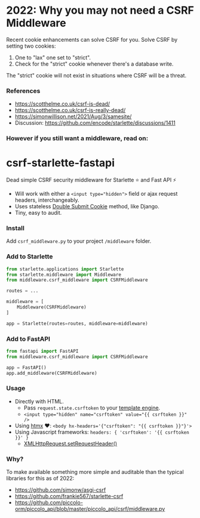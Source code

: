 # 2022: Why you may not need a CSRF Middleware

Recent cookie enhancements can solve CSRF for you. Solve CSRF by setting two cookies:

1. One to "lax" one set to "strict".
2. Check for the "strict" cookie whenever there's a database write.

The "strict" cookie will not exist in situations where CSRF will be a threat.

### References

* https://scotthelme.co.uk/csrf-is-dead/
* https://scotthelme.co.uk/csrf-is-really-dead/
* https://simonwillison.net/2021/Aug/3/samesite/
* Discussion: https://github.com/encode/starlette/discussions/1411

### However if you still want a middleware, read on:

# csrf-starlette-fastapi
Dead simple CSRF security middleware for Starlette ⭐ and Fast API ⚡

* Will work with either a `<input type="hidden">` field or ajax request headers, interchangeably.
* Uses stateless [Double Submit Cookie](https://cheatsheetseries.owasp.org/cheatsheets/Cross-Site_Request_Forgery_Prevention_Cheat_Sheet.html#double-submit-cookie) method, like Django.
* Tiny, easy to audit.

### Install

Add `csrf_middleware.py` to your project `/middleware` folder.

### Add to Starlette

```py
from starlette.applications import Starlette
from starlette.middleware import Middleware
from middleware.csrf_middleware import CSRFMiddleware

routes = ...

middleware = [
    Middleware(CSRFMiddleware)
]

app = Starlette(routes=routes, middleware=middleware)
```
### Add to FastAPI

```py
from fastapi import FastAPI
from middleware.csrf_middleware import CSRFMiddleware

app = FastAPI()
app.add_middleware(CSRFMiddleware)
```
### Usage
* Directly with HTML.
  * Pass `request.state.csrftoken` to your [template engine](https://www.starlette.io/templates/).
  * `<input type="hidden" name="csrftoken" value="{{ csrftoken }}" />`
* Using [htmx](https://htmx.org/) ♥️: `<body hx-headers='{"csrftoken": "{{ csrftoken }}"}'>`
* Using Javascript frameworks: `headers: { 'csrftoken': '{{ csrftoken }}' }`
    * [XMLHttpRequest.setRequestHeader()](https://developer.mozilla.org/en-US/docs/Web/API/XMLHttpRequest/setRequestHeader)

### Why?

To make available something more simple and auditable than the typical libraries for this as of 2022:
* https://github.com/simonw/asgi-csrf
* https://github.com/frankie567/starlette-csrf
* https://github.com/piccolo-orm/piccolo_api/blob/master/piccolo_api/csrf/middleware.py 
